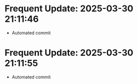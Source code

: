# Frequent Update: 2025-03-30 21:11:46

* Automated commit

# Frequent Update: 2025-03-30 21:11:55

* Automated commit

